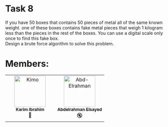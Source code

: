 # Task 8
If you have 50 boxes that contains 50 pieces of metal all of the same known weight. one of these boxes contains fake
metal pieces that weigh 1 kilogram less than the pieces in the rest of the boxes. You can use a digital scale only once
to find this fake box. 
<br>
Design a brute force algorithm to solve this problem.

# Members:
<table>
  <tbody>
    <tr>
      <td align="center" valign="top" width="50%"><a href="https://github.com/Karim-308"><img src="https://github.com/Karim-308.png" width="100px;" alt="Kimo"/><br /><sub><b>Karim Ibrahim</b></sub></a><br />🫡</td>
      <td align="center" valign="top" width="50%"><a href="https://github.com/D3cipherd"><img src="https://github.com/D3cipherd.png" width="100px;" alt="Abd-Elrahman"/><br /><sub><b>Abdelrahman Elsayed</b></sub></a><br />🔇</td>
    </tr>
  </tbody>
</table>
